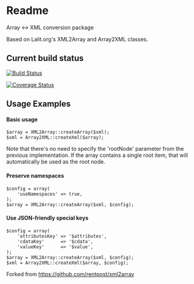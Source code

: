 Readme
===

Array <-> XML conversion package

Based on Lalit.org's XML2Array and Array2XML classes.

Current build status
--------------------
[![Build Status](https://travis-ci.org/alextartan/xml2array.svg?branch=master)](https://travis-ci.org/alextartan/xml2array)

[![Coverage Status](https://coveralls.io/repos/github/alextartan/xml2array/badge.svg?branch=master)](https://coveralls.io/github/alextartan/xml2array?branch=master)

Usage Examples
---
#### Basic usage

    $array = XML2Array::createArray($xml);
    $xml = Array2XML::createXml($array);

Note that there's no need to specify the 'rootNode' parameter from the previous implementation. If the array contains a single root item, that will automatically be used as the root node.

#### Preserve namespaces
    
    $config = array(
        'useNamespaces' => true,
    );
    $array = XML2Array::createArray($xml, $config);

#### Use JSON-friendly special keys
    
    $config = array(
        'attributesKey' => '$attributes',
        'cdataKey'      => '$cdata',
        'valueKey'      => '$value',
    );
    $array = XML2Array::createArray($xml, $config);
    $xml = Array2XML::createXml($array, $config);

Forked from https://github.com/rentpost/xml2array